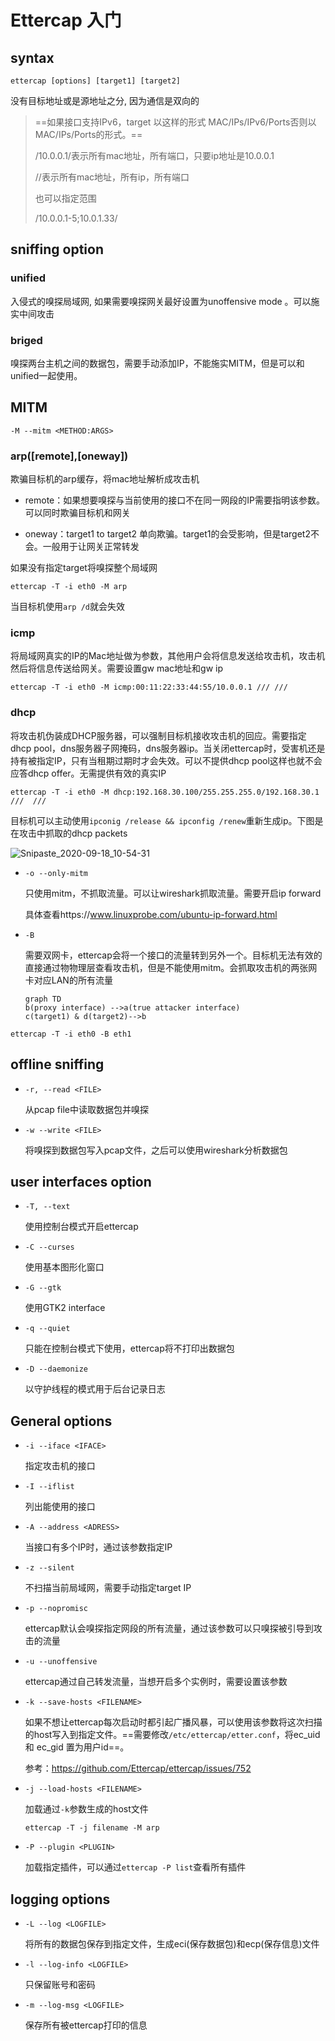 # Ettercap 入门

## syntax

`ettercap [options] [target1] [target2]`

没有目标地址或是源地址之分, 因为通信是双向的

> ==如果接口支持IPv6，target 以这样的形式 MAC/IPs/IPv6/Ports否则以MAC/IPs/Ports的形式。==
>
> /10.0.0.1/表示所有mac地址，所有端口，只要ip地址是10.0.0.1
>
> //表示所有mac地址，所有ip，所有端口
>
> 也可以指定范围
>
> /10.0.0.1-5;10.0.1.33/

## sniffing option

### unified

入侵式的嗅探局域网, 如果需要嗅探网关最好设置为unoffensive mode 。可以施实中间攻击

### briged

嗅探两台主机之间的数据包，需要手动添加IP，不能施实MITM，但是可以和unified一起使用。

## MITM

`-M --mitm <METHOD:ARGS>`

### arp([remote],[oneway])

欺骗目标机的arp缓存，将mac地址解析成攻击机

- remote：如果想要嗅探与当前使用的接口不在同一网段的IP需要指明该参数。可以同时欺骗目标机和网关

- oneway：target1 to target2 单向欺骗。target1的会受影响，但是target2不会。一般用于让网关正常转发

如果没有指定target将嗅探整个局域网

```
ettercap -T -i eth0 -M arp 
```

当目标机使用`arp /d`就会失效

### icmp

将局域网真实的IP的Mac地址做为参数，其他用户会将信息发送给攻击机，攻击机然后将信息传送给网关。需要设置gw mac地址和gw ip

```
ettercap -T -i eth0 -M icmp:00:11:22:33:44:55/10.0.0.1 /// ///
```

### dhcp

将攻击机伪装成DHCP服务器，可以强制目标机接收攻击机的回应。需要指定dhcp pool，dns服务器子网掩码，dns服务器ip。当关闭ettercap时，受害机还是持有被指定IP，只有当租期过期时才会失效。可以不提供dhcp pool这样也就不会应答dhcp offer。无需提供有效的真实IP

```
ettercap -T -i eth0 -M dhcp:192.168.30.100/255.255.255.0/192.168.30.1 ///  ///
```

目标机可以主动使用`ipconig /release && ipconfig /renew`重新生成ip。下图是在攻击中抓取的dhcp packets

![Snipaste_2020-09-18_10-54-31](https://cdn.jsdelivr.net/gh/dhay3/image-repo@master/20210518/Snipaste_2020-09-18_10-54-31.5y01bfa80v40.png)

- `-o --only-mitm`

  只使用mitm，不抓取流量。可以让wireshark抓取流量。需要开启ip forward

  具体查看https://www.linuxprobe.com/ubuntu-ip-forward.html

- `-B`

  需要双网卡，ettercap会将一个接口的流量转到另外一个。目标机无法有效的直接通过物物理层查看攻击机，但是不能使用mitm。会抓取攻击机的两张网卡对应LAN的所有流量
  
  ```mermaid
  graph TD
  b(proxy interface) -->a(true attacker interface)
  c(target1) & d(target2)-->b
  ```

```
ettercap -T -i eth0 -B eth1
```

## offline sniffing

- `-r, --read <FILE>`

  从pcap file中读取数据包并嗅探

- `-w --write <FILE>`

  将嗅探到数据包写入pcap文件，之后可以使用wireshark分析数据包

## user interfaces option

- `-T, --text`

  使用控制台模式开启ettercap

- `-C --curses`

  使用基本图形化窗口

- `-G --gtk`

  使用GTK2 interface

- `-q --quiet`

  只能在控制台模式下使用，ettercap将不打印出数据包

- `-D --daemonize`

  以守护线程的模式用于后台记录日志

## General options

- `-i --iface <IFACE>`

  指定攻击机的接口

- `-I --iflist`

  列出能使用的接口

- `-A --address <ADRESS>`

  当接口有多个IP时，通过该参数指定IP

- `-z --silent`

  不扫描当前局域网，需要手动指定target IP

- `-p --nopromisc`

  ettercap默认会嗅探指定网段的所有流量，通过该参数可以只嗅探被引导到攻击的流量

- `-u --unoffensive`

  ettercap通过自己转发流量，当想开启多个实例时，需要设置该参数

- `-k --save-hosts <FILENAME>`

  如果不想让ettercap每次启动时都引起广播风暴，可以使用该参数将这次扫描的host写入到指定文件。==需要修改`/etc/ettercap/etter.conf`，将ec_uid 和 ec_gid 置为用户id==。

  参考：https://github.com/Ettercap/ettercap/issues/752

- `-j --load-hosts <FILENAME>`

  加载通过`-k`参数生成的host文件

  ```
  ettercap -T -j filename -M arp
  ```

- `-P --plugin <PLUGIN>`

  加载指定插件，可以通过`ettercap -P list`查看所有插件

## logging options

- `-L --log <LOGFILE>`

  将所有的数据包保存到指定文件，生成eci(保存数据包)和ecp(保存信息)文件

- `-l --log-info <LOGFILE>`

  只保留账号和密码

- `-m --log-msg <LOGFILE>`

  保存所有被ettercap打印的信息
